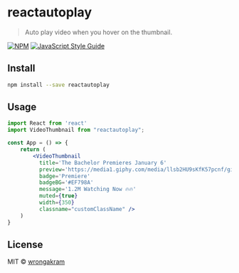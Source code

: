 # reactautoplay

> Auto play video when you hover on the thumbnail. 

[![NPM](https://img.shields.io/npm/v/reactautoplay.svg)](https://www.npmjs.com/package/reactautoplay) [![JavaScript Style Guide](https://img.shields.io/badge/code_style-standard-brightgreen.svg)](https://standardjs.com)

## Install

```bash
npm install --save reactautoplay
```

## Usage

```jsx
import React from 'react'
import VideoThumbnail from "reactautoplay";

const App = () => {
    return (
        <VideoThumbnail
          title='The Bachelor Premieres January 6'
          preview='https://media1.giphy.com/media/llsb2HU9sKfK57pcnf/giphy480p.mp4'
          badge='Premiere'
          badgeBG='#EF798A'
          message='1.2M Watching Now 🔥🔥'
          muted={true}
          width={350} 
          classname="customClassName" /> 
    )
}
```

## License

MIT © [wrongakram](https://github.com/wrongakram)
